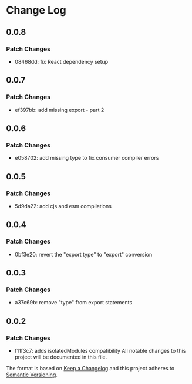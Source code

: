 # Change Log

## 0.0.8

### Patch Changes

- 08468dd: fix React dependency setup

## 0.0.7

### Patch Changes

- ef397bb: add missing export - part 2

## 0.0.6

### Patch Changes

- e058702: add missing type to fix consumer compiler errors

## 0.0.5

### Patch Changes

- 5d9da22: add cjs and esm compilations

## 0.0.4

### Patch Changes

- 0bf3e20: revert the "export type" to "export" conversion

## 0.0.3

### Patch Changes

- a37c69b: remove "type" from export statements

## 0.0.2

### Patch Changes

- f11f3c7: adds isolatedModules compatibility
  All notable changes to this project will be documented in this file.

The format is based on [Keep a Changelog](http://keepachangelog.com/)
and this project adheres to [Semantic Versioning](http://semver.org/).

